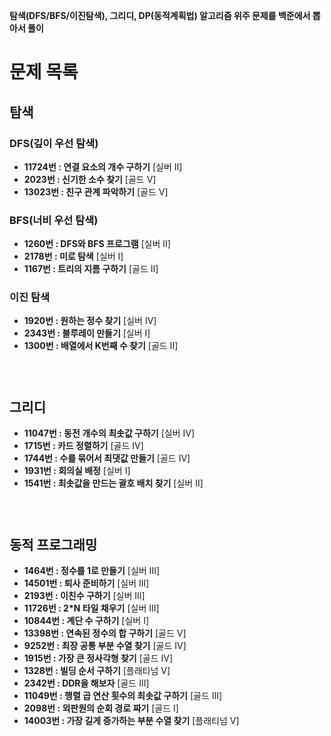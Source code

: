 **탐색(DFS/BFS/이진탐색), 그리디, DP(동적계획법) 알고리즘 위주 문제를 백준에서 뽑아서 풀이**

# 문제 목록
## 탐색
### DFS(깊이 우선 탐색)
* **11724번 : 연결 요소의 개수 구하기** [실버 II]
* **2023번 : 신기한 소수 찾기** [골드 V]
* **13023번 : 친구 관계 파악하기** [골드 V]
### BFS(너비 우선 탐색)
* **1260번 : DFS와 BFS 프로그램** [실버 II]
* **2178번 : 미로 탐색** [실버 I]
* **1167번 : 트리의 지름 구하기** [골드 II]
### 이진 탐색
* **1920번 : 원하는 정수 찾기** [실버 IV]
* **2343번 : 블루레이 만들기** [실버 I]
* **1300번 : 배열에서 K번째 수 찾기** [골드 II]

### &nbsp;

## 그리디
* **11047번 : 동전 개수의 최솟값 구하기** [실버 IV]
* **1715번 : 카드 정렬하기** [골드 IV] 
* **1744번 : 수를 묶어서 최댓값 만들기** [골드 IV]
* **1931번 : 회의실 배정** [실버 I]
* **1541번 : 최솟값을 만드는 괄호 배치 찾기** [실버 II]

### &nbsp;

## 동적 프로그래밍
* **1464번 : 정수를 1로 만들기** [실버 III]
* **14501번 : 퇴사 준비하기** [실버 III]
* **2193번 : 이친수 구하기** [실버 III]
* **11726번 : 2*N 타일 채우기** [실버 III]
* **10844번 : 계단 수 구하기** [실버 I]
* **13398번 : 연속된 정수의 합 구하기** [골드 V]
* **9252번 : 최장 공통 부분 수열 찾기** [골드 IV]
* **1915번 : 가장 큰 정사각형 찾기** [골드 IV]
* **1328번 : 빌딩 순서 구하기** [플래티넘 V]
* **2342번 : DDR을 해보자** [골드 III]
* **11049번 : 행렬 곱 연산 횟수의 최솟값 구하기** [골드 III]
* **2098번 : 외판원의 순회 경로 짜기** [골드 I]
* **14003번 : 가장 길게 증가하는 부분 수열 찾기** [플래티넘 V]
